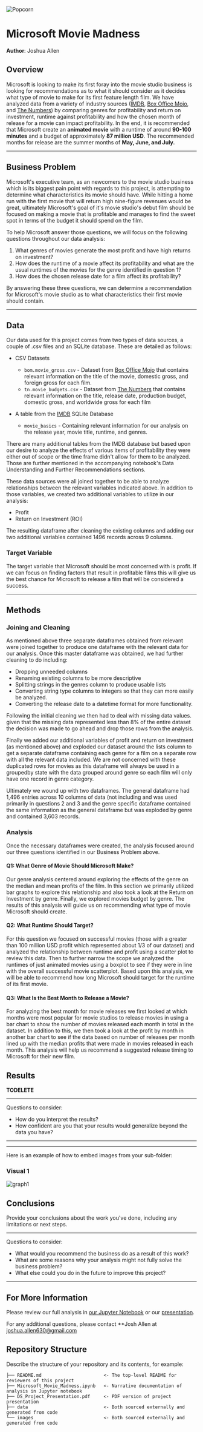 ![Popcorn](./images/popcorn.jpg)

# Microsoft Movie Madness

**Author**: Joshua Allen

## Overview

Microsoft is looking to make its first foray into the movie studio business is looking for recommendations as to what it should consider as it decides what type of movie to make for its first feature length film.  We have analyzed data from a variety of industry sources ([IMDB](https://www.imdb.com), [Box Office Mojo](https://www.boxofficemojo.com/), and [The Numbers](https://www.the-numbers.com/)) by comparing genres for profitability and return on investment, runtime against profitability and how the chosen month of release for a movie can impact profitability.  In the end, it is recommended that Microsoft create an **animated movie** with a runtime of around **90-100 minutes** and a budget of approximately **87 million USD**.  The recommended months for release are the summer months of **May, June, and July.**
***

## Business Problem

Microsoft's executive team, as an newcomers to the movie studio business which is its biggest pain point with regards to this project, is attempting to determine what characteristics its movie should have.  While hitting a home run with the first movie that will return high nine-figure revenues would be great, ultimately Microsoft's goal of it's movie studio's debut film should be focused on making a movie that is profitable and manages to find the sweet spot in terms of the budget it should spend on the film.  

To help Microsoft answer those questions, we will focus on the following questions throughout our data analysis:

1. What genres of movies generate the most profit and have high returns on investment?
2. How does the runtime of a movie affect its profitability and what are the usual runtimes of the movies for the genre identified in question 1?
3. How does the chosen release date for a film affect its profitability?

By answering these three questions, we can determine a recommendation for Microsoft's movie studio as to what characteristics their first movie should contain.

***


## Data

Our data used for this project comes from two types of data sources, a couple of .csv files and an SQLite database.  These are detailed as follows:

- CSV Datasets
    - `bom.movie_gross.csv` - Dataset from [Box Office Mojo](https://www.boxofficemojo.com/) that contains relevant information on the title of the movie, domestic gross, and foreign gross for each film.
    - `tn.movie_budgets.csv` - Dataset from [The Numbers](https://www.the-numbers.com/) that contains relevant information on the title, release date, production budget, domestic gross, and worldwide gross for each film

- A table from the [IMDB](https://www.imdb.com) SQLite Database
    - `movie_basics` - Containing relevant information for our analysis on the release year, movie title, runtime, and genres.
    
There are many additional tables from the IMDB database but based upon our desire to analyze the effects of various items of profitability they were either out of scope or the time frame didn't allow for them to be analyzed.  Those are further mentioned in the accompanying notebook's Data Understanding and Further Recommendations sections.

These data sources were all joined together to be able to analyze relationships between the relevant variables indicated above.  In addition to those variables, we created two additional variables to utilize in our analysis:

- Profit
- Return on Investment (ROI)

The resulting dataframe after cleaning the existing columns and adding our two additional variables contained 1496 records across 9 columns.

### Target Variable

The target variable that Microsoft should be most concerned with is profit.  If we can focus on finding factors that result in profitable films this will give us the best chance for Microsoft to release a film that will be considered a success.
***

## Methods

### Joining and Cleaning

As mentioned above three separate dataframes obtained from relevant were joined together to produce one dataframe with the relevant data for our analysis.  Once this master dataframe was obtained, we had further cleaning to do including:

- Dropping unneeded columns
- Renaming existing columns to be more descriptive 
- Splitting strings in the genres column to produce usable lists
- Converting string type columns to integers so that they can more easily be analyzed.  
- Converting the release date to a datetime format for more functionality.  

Following the initial cleaning we then had to deal with missing data values. given that the missing data represented less than 8% of the entire dataset the decision was made to go ahead and drop those rows from the analysis.

Finally we added our additional variables of profit and return on investment (as mentioned above) and exploded our dataset around the lists column to get a separate dataframe containing each genre for a film on a separate row with all the relevant data included.  We are not concerned with these duplicated rows for movies as this dataframe will always be used in a groupedby state with the data grouped around genre so each film will only have one record in genre category.

Ultimately we wound up with two dataframes.  The general dataframe had 1,496 entries across 10 columns of data (not including  and was used primarily in questions 2 and 3 and the genre specific dataframe contained the same information as the general dataframe but was exploded by genre and contained 3,603 records.  

### Analysis

Once the necessary dataframes were created, the analysis focused around our three questions identified in our Business Problem above.

#### Q1: What Genre of Movie Should Microsoft Make?

Our genre analysis centered around exploring the effects of the genre on the median and mean profits of the film.  In this section we primarily utilized bar graphs to explore this relationship and also took a look at the Return on Investment by genre.  Finally, we explored movies budget by genre.  The results of this analysis will guide us on recommending what type of movie Microsoft should create.

#### Q2: What Runtime Should Target?

For this question we focused on successful movies (those with a greater than 100 million USD profit which represented about 1/3 of our dataset) and analyzed the 
relationship between runtime and profit using a scatter plot to review this data.  Then to further narrow the scope we analyzed the runtimes of just animated movies using a boxplot to see if they were in line with the overall successful movie scatterplot.  Based upon this analysis, we will be able to recommend how long Microsoft should target for the runtime of its first movie.

#### Q3: What Is the Best Month to Release a Movie?

For analyzing the best month for movie releases we first looked at which months were most popular for movie studios to release movies in using a bar chart to show the number of movies released each month in total in the dataset.  In addition to this, we then took a look at the profit by month in another bar chart to see if the data based on number of releases per month lined up with the median profits that were made in movies released in each month.  This analysis will help us recommend a suggested release timing to Microsoft for their new film.

## Results



**TODELETE**
***
Questions to consider:
* How do you interpret the results?
* How confident are you that your results would generalize beyond the data you have?
***
************
Here is an example of how to embed images from your sub-folder:

### Visual 1
![graph1](./images/viz1.png)

## Conclusions

Provide your conclusions about the work you've done, including any limitations or next steps.

***
Questions to consider:
* What would you recommend the business do as a result of this work?
* What are some reasons why your analysis might not fully solve the business problem?
* What else could you do in the future to improve this project?
***

## For More Information

Please review our full analysis in [our Jupyter Notebook](./Microsoft_Movie_Madness.ipynb) or our [presentation](./DS_Project_Presentation.pdf).

For any additional questions, please contact **Josh Allen at [joshua.allen630@gmail.com](mailto:joshua.allen630@gmail.com)

## Repository Structure

Describe the structure of your repository and its contents, for example:

```
├── README.md                       <- The top-level README for reviewers of this project
├── Microsoft_Movie_Madness.ipynb   <- Narrative documentation of analysis in Jupyter notebook
├── DS_Project_Presentation.pdf     <- PDF version of project presentation
├── data                            <- Both sourced externally and generated from code
└── images                          <- Both sourced externally and generated from code
```
